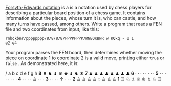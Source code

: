 

[Forsyth-Edwards notation](http://en.wikipedia.org/wiki/Forsyth%E2%80%93Edwards_Notation) is a is a notation used by chess players for describing a particular board position of a chess game. It contains information about the pieces, whose turn it is, who can castle, and how many turns have passed, among others. Write a program that reads a FEN file and two coordinates from input, like this:

    rnbqkbnr/pppppppp/8/8/8/8/PPPPPPPP/RNBQKBNR w KQkq - 0 1
    e2 e4

Your program parses the FEN board, then determines whether moving the piece on coordinate 1 to coordinate 2 is a valid move, printing either `true` or `false` . As demonstrated here, it is:

/ a b c d e f g h **8** ♜ ♞ ♝ ♛ ♚ ♝ ♞ ♜ **7** ♟ ♟ ♟ ♟ ♟ ♟ ♟ ♟ **6** · · · · · · · · **5** · · · · · · · · **4** · · · · ♙ · · · **3** · · · · ↑ · · · **2** ♙ ♙ ♙ ♙ ◌ ♙ ♙ ♙ **1** ♖ ♘ ♗ ♕ ♔ ♗ ♘ ♖

